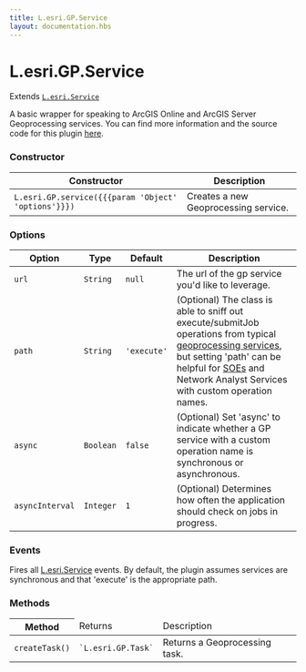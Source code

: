 ```yaml
---
title: L.esri.GP.Service
layout: documentation.hbs
---
```


# L.esri.GP.Service

Extends [`L.esri.Service`]({{assets}}api-reference/services/service.html)

A basic wrapper for speaking to ArcGIS Online and ArcGIS Server Geoprocessing services.  You can find more information and the source code for this plugin [here](https://github.com/jgravois/esri-leaflet-gp).

### Constructor

<table>
    <thead>
        <tr>
            <th>Constructor</th>
            <th>Description</th>
        </tr>
    </thead>
    <tbody>
        <tr>
            <td><code class="nobr">L.esri.GP.service({{{param 'Object' 'options'}}})</code></td>
            <td>Creates a new Geoprocessing service.</td>
        </tr>
    </tbody>
</table>

### Options

| Option | Type | Default | Description |
| --- | --- | --- | --- |
| `url` | `String` | `null` | The url of the gp service you'd like to leverage. |
| `path` | `String` | `'execute'` | (Optional) The class is able to sniff out execute/submitJob operations from typical [geoprocessing services](http://server.arcgis.com/en/server/latest/publish-services/windows/a-quick-tour-of-authoring-geoprocessing-services.htm), but setting 'path' can be helpful for [SOEs](http://resources.arcgis.com/en/help/main/10.2/index.html#//0154000004s5000000) and Network Analyst Services with custom operation names. |
| `async` | `Boolean` | `false` | (Optional) Set 'async' to indicate whether a GP service with a custom operation name is synchronous or asynchronous. |
| `asyncInterval` | `Integer` | `1` | (Optional) Determines how often the application should check on jobs in progress. |

### Events

Fires all [L.esri.Service](service.html) events.  By default, the plugin assumes services are synchronous and that 'execute' is the appropriate path.

### Methods

<table>
    <thead>
        <tr>
            <th>Method</th>
            <td>Returns</td>
            <td>Description</td>
        </tr>
    </thead>
    <tbody>
        <tr>
            <td><code>createTask()</code></td>
            <td><code>`L.esri.GP.Task`</code></td>
            <td>Returns a Geoprocessing task.</td>
        </tr>
    </tbody>
</table>

